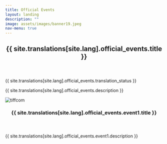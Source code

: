 ```yaml
---
title: Official Events
layout: landing
description: ""
image: assets/images/banner19.jpeg
nav-menu: true
---
```


<!-- Main -->
<div id="main">
    <section id="one">
        <div class="inner">
            <header class="major">
                <h2>{{ site.translations[site.lang].official_events.title }}</h2>
            </header>
            <p>{{ site.translations[site.lang].official_events.translation_status }}</p>
            <p>{{ site.translations[site.lang].official_events.description }}</p>
        </div>
    </section>
    <section id="two" class="spotlights">
        <section>
            <div class="image">
				<img src="{{ 'assets/images/oevent1.jpeg' | relative_url }}" alt="tiffcom" data-position="center center">
			</div>
            <div class="content">
                <div class="inner">
                    <header class="major">
                        <h3>{{ site.translations[site.lang].official_events.event1.title }}</h3>
                    </header>
                    <p>{{ site.translations[site.lang].official_events.event1.description }}</p>
                </div>
            </div>
        </section>
    </section>
</div>
